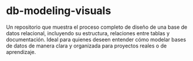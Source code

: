 # db-modeling-visuals
Un repositorio que muestra el proceso completo de diseño de una base de datos relacional, incluyendo su estructura, relaciones entre tablas y documentación. Ideal para quienes deseen entender cómo modelar bases de datos de manera clara y organizada para proyectos reales o de aprendizaje.

